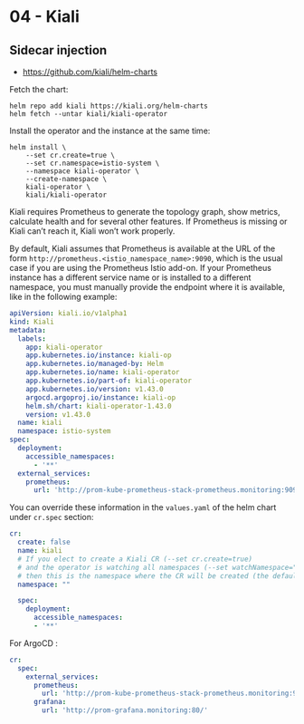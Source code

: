 # 04 - Kiali
## Sidecar injection

- https://github.com/kiali/helm-charts

Fetch the chart:
```
helm repo add kiali https://kiali.org/helm-charts
helm fetch --untar kiali/kiali-operator
```
Install the operator and the instance at the same time:
```
helm install \
    --set cr.create=true \
    --set cr.namespace=istio-system \
    --namespace kiali-operator \
    --create-namespace \
    kiali-operator \
    kiali/kiali-operator
```

Kiali requires Prometheus to generate the topology graph, show metrics, calculate health and for several other features. If Prometheus is missing or Kiali can’t reach it, Kiali won’t work properly.

By default, Kiali assumes that Prometheus is available at the URL of the form `http://prometheus.<istio_namespace_name>:9090`, which is the usual case if you are using the Prometheus Istio add-on. If your Prometheus instance has a different service name or is installed to a different namespace, you must manually provide the endpoint where it is available, like in the following example:

```yaml
apiVersion: kiali.io/v1alpha1
kind: Kiali
metadata:
  labels:
    app: kiali-operator
    app.kubernetes.io/instance: kiali-op
    app.kubernetes.io/managed-by: Helm
    app.kubernetes.io/name: kiali-operator
    app.kubernetes.io/part-of: kiali-operator
    app.kubernetes.io/version: v1.43.0
    argocd.argoproj.io/instance: kiali-op
    helm.sh/chart: kiali-operator-1.43.0
    version: v1.43.0
  name: kiali
  namespace: istio-system
spec:
  deployment:
    accessible_namespaces:
      - '**'
  external_services:
    prometheus:
      url: 'http://prom-kube-prometheus-stack-prometheus.monitoring:9090/'
```

You can override these information in the `values.yaml` of the helm chart under `cr.spec` section:
```yaml
cr:
  create: false
  name: kiali
  # If you elect to create a Kiali CR (--set cr.create=true)
  # and the operator is watching all namespaces (--set watchNamespace="")
  # then this is the namespace where the CR will be created (the default will be the operator namespace).
  namespace: ""

  spec:
    deployment:
      accessible_namespaces:
      - '**'
```

For ArgoCD :

```yaml
cr:
  spec:
    external_services:
      prometheus:
        url: 'http://prom-kube-prometheus-stack-prometheus.monitoring:9090/'
      grafana:
        url: 'http://prom-grafana.monitoring:80/'
```
